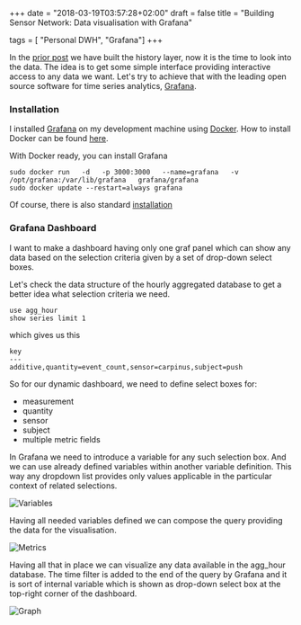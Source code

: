 +++
date = "2018-03-19T03:57:28+02:00"
draft = false
title = "Building Sensor Network: Data visualisation with Grafana"

tags = [ "Personal DWH", "Grafana"]
+++

In the [prior post](/building-sensor-network-history/)  we have built the history layer, now it is the time to look into the data. The idea is to get some simple interface providing interactive access to any data we want. Let's try to achieve that with the leading open source software for time series analytics, [Grafana](https://grafana.com/ ). 


### Installation
I installed [Grafana](https://grafana.com/ ) on my development machine using [Docker](https://www.docker.com/). How to install Docker can be found [here](https://docs.docker.com/install/linux/docker-ce/ubuntu/#install-using-the-repository).

With Docker ready, you can install Grafana 
```
sudo docker run   -d   -p 3000:3000   --name=grafana   -v /opt/grafana:/var/lib/grafana   grafana/grafana
sudo docker update --restart=always grafana
```

Of course, there is also standard [installation](http://docs.grafana.org/installation/debian/)

### Grafana Dashboard
I want to make a dashboard having only one graf panel which can show any data based on the selection criteria given by a set of drop-down select boxes.

Let's check the data structure of the hourly aggregated database to get a better idea what selection criteria we need.
```
use agg_hour
show series limit 1
```

which gives us this
```
key
---
additive,quantity=event_count,sensor=carpinus,subject=push
```

So for our dynamic dashboard, we need to define select boxes for:

* measurement
* quantity
* sensor
* subject
* multiple metric fields

In Grafana we need to introduce a variable for any such selection box. And we can  use already defined variables within another variable definition. This way any dropdown list provides only values applicable in the particular context of related selections.  

![Variables](/images/2018/03/variables.png)

Having all needed variables defined we can compose the query providing the data for the visualisation.

![Metrics](/images/2018/03/metrics.png)


Having all that in place we can visualize any data available in the agg_hour database. The time filter is added to the end of the query by Grafana and it is sort of internal variable which is shown as drop-down select box at the top-right corner of the dashboard.

![Graph](/images/2018/03/graph.png)

